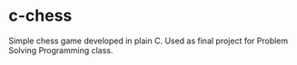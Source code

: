 # c-chess

Simple chess game developed in plain C. Used as final project for Problem Solving Programming class.
